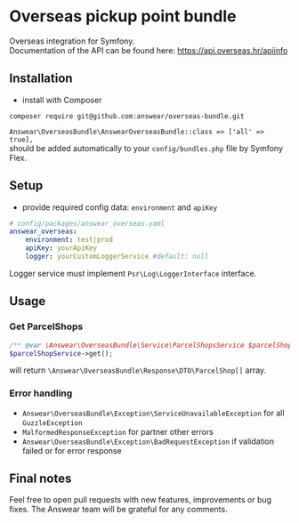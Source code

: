 # Overseas pickup point bundle

Overseas integration for Symfony.  
Documentation of the API can be found here: https://api.overseas.hr/apiinfo

## Installation

* install with Composer

```
composer require git@github.com:answear/overseas-bundle.git
```

`Answear\OverseasBundle\AnswearOverseasBundle::class => ['all' => true],`  
should be added automatically to your `config/bundles.php` file by Symfony Flex.

## Setup

* provide required config data: `environment` and `apiKey`

```yaml
# config/packages/answear_overseas.yaml
answear_overseas:
    environment: test|prod
    apiKey: yourApiKey
    logger: yourCustomLoggerService #default: null
```

Logger service must implement `Psr\Log\LoggerInterface` interface.

## Usage

### Get ParcelShops

```php
/** @var \Answear\OverseasBundle\Service\ParcelShopsService $parcelShopService **/
$parcelShopService->get();
```

will return `\Answear\OverseasBundle\Response\DTO\ParcelShop[]` array.

### Error handling

- `Answear\OverseasBundle\Exception\ServiceUnavailableException` for all `GuzzleException`
- `MalformedResponseException` for partner other errors
- `Answear\OverseasBundle\Exception\BadRequestException` if validation failed or for error response

Final notes
------------

Feel free to open pull requests with new features, improvements or bug fixes. The Answear team will be grateful for any comments.

